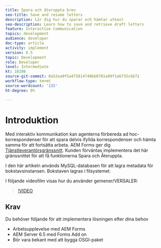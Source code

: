 ```yaml
---
title: Spara och återuppta brev
seo-title: Save and resume letters
description: Lär dig hur du sparar och hämtar utkast
seo-description: Learn how to save and retrieve draft letters
feature: Interactive Communication
topics: development
audience: developer
doc-type: article
activity: implement
version: 6.5
topic: Development
role: Developer
level: Intermediate
kt: 10208
source-git-commit: 0a52ea9f5a475814740bb0701a09f1a6735c6b72
workflow-type: tm+mt
source-wordcount: '132'
ht-degree: 0%

---
```


# Introduktion

Med interaktiv kommunikation kan agenterna förbereda ad hoc-korrespondenser för att spara delvis ifyllda korrespondenser och hämta samma för att fortsätta arbeta. AEM Forms ger dig [Tjänstleverantörsgränssnitt](https://developer.adobe.com/experience-manager/reference-materials/6-5/forms/javadocs/com/adobe/fd/ccm/ccr/ccrDocumentInstance/api/services/CCRDocumentInstanceService.html). Kunden förväntas implementera det här gränssnittet för att få funktionerna Spara och Återuppta.

I den här artikeln används MySQL-databasen för att lagra metadata för bokstavsinstansen. Bokstaven lagras i filsystemet.

I följande videofilm visas hur du använder gemener/VERSALER:

>[!VIDEO](https://video.tv.adobe.com/v/342129/quality=9)

## Krav

Du behöver följande för att implementera lösningen efter dina behov

* Arbetsupplevelse med AEM Forms
* AEM Server 6.5 med Forms Add on
* Bör vara bekant med att bygga OSGI-paket
